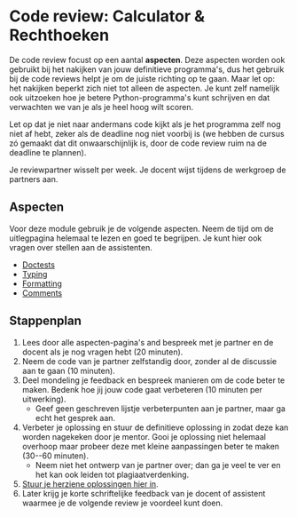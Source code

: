 # Code review: Calculator & Rechthoeken

De code review focust op een aantal **aspecten**. Deze aspecten worden ook gebruikt bij het nakijken van jouw definitieve programma's, dus het gebruik bij de code reviews helpt je om de juiste richting op te gaan. Maar let op: het nakijken beperkt zich niet tot alleen de aspecten. Je kunt zelf namelijk ook uitzoeken hoe je betere Python-programma's kunt schrijven en dat verwachten we van je als je heel hoog wilt scoren.

Let op dat je niet naar andermans code kijkt als je het programma zelf nog niet af hebt, zeker als de deadline nog niet voorbij is (we hebben de cursus zó gemaakt dat dit onwaarschijnlijk is, door de code review ruim na de deadline te plannen).

Je reviewpartner wisselt per week. Je docent wijst tijdens de werkgroep de partners aan.

## Aspecten

Voor deze module gebruik je de volgende aspecten. Neem de tijd om de uitlegpagina helemaal te lezen en goed te begrijpen. Je kunt hier ook vragen over stellen aan de assistenten.

- [Doctests](/quality/doctests)
- [Typing](/quality/typing)
- [Formatting](/quality/formatting)
- [Comments](/quality/comments)

## Stappenplan

1.  Lees door alle aspecten-pagina's and bespreek met je partner en de docent als je nog vragen hebt (20 minuten).
1.  Neem de code van je partner zelfstandig door, zonder al de discussie aan te gaan (10 minuten).
1.  Deel mondeling je feedback en bespreek manieren om de code beter te maken. Bedenk hoe jij jouw code gaat verbeteren (10 minuten per uitwerking).
    * Geef geen geschreven lijstje verbeterpunten aan je partner, maar ga echt het gesprek aan.
1.  Verbeter je oplossing en stuur de definitieve oplossing in zodat deze kan worden nagekeken door je mentor. Gooi je oplossing niet helemaal overhoop maar probeer deze met kleine aanpassingen beter te maken (30--60 minuten).
    * Neem niet het ontwerp van je partner over; dan ga je veel te ver en het kan ook leiden tot plagiaatverdenking.
1.  [Stuur je herziene oplossingen hier in](/reviews/m2/revised).
1.  Later krijg je korte schriftelijke feedback van je docent of assistent waarmee je de volgende review je voordeel kunt doen.
